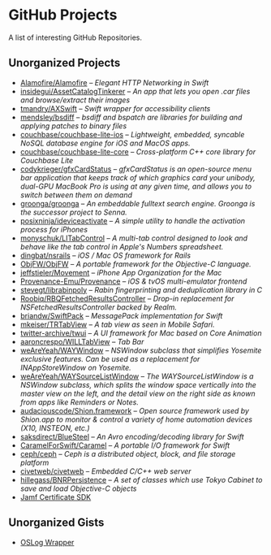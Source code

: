 # GitHub Projects

A list of interesting GitHub Repositories. 

## Unorganized Projects

- [Alamofire/Alamofire](https://github.com/Alamofire/Alamofire) – *Elegant HTTP Networking in Swift*
- [insidegui/AssetCatalogTinkerer](https://github.com/insidegui/AssetCatalogTinkerer) – *An app that lets you open .car files and browse/extract their images*
- [tmandry/AXSwift](https://github.com/tmandry/AXSwift) – *Swift wrapper for accessibility clients*
- [mendsley/bsdiff](https://github.com/mendsley/bsdiff) – *bsdiff and bspatch are libraries for building and applying patches to binary files*
- [couchbase/couchbase-lite-ios](https://github.com/couchbase/couchbase-lite-ios) – *Lightweight, embedded, syncable NoSQL database engine for iOS and MacOS apps.*
- [couchbase/couchbase-lite-core](https://github.com/couchbase/couchbase-lite-core) – *Cross-platform C++ core library for Couchbase Lite*
- [codykrieger/gfxCardStatus](https://github.com/codykrieger/gfxCardStatus) – *gfxCardStatus is an open-source menu bar application that keeps track of which graphics card your unibody, dual-GPU MacBook Pro is using at any given time, and allows you to switch between them on demand*
- [groonga/groonga](https://github.com/groonga/groonga) – *An embeddable fulltext search engine. Groonga is the successor project to Senna.*
- [posixninja/ideviceactivate](https://github.com/posixninja/ideviceactivate) – *A simple utility to handle the activation process for iPhones*
- [monyschuk/LITabControl](https://github.com/monyschuk/LITabControl) – *A multi-tab control designed to look and behave like the tab control in Apple's Numbers spreadsheet.*
- [dingbat/nsrails](https://github.com/dingbat/nsrails) – *iOS / Mac OS framework for Rails*
- [ObjFW/ObjFW](https://github.com/ObjFW/ObjFW) – *A portable framework for the Objective-C language.*
- [jeffstieler/Movement](https://github.com/jeffstieler/Movement) – *iPhone App Organization for the Mac*
- [Provenance-Emu/Provenance](https://github.com/Provenance-Emu/Provenance) – *iOS & tvOS multi-emulator frontend*
- [stevegt/librabinpoly](https://github.com/stevegt/librabinpoly) – *Rabin fingerprinting and deduplication library in C*
- [Roobiq/RBQFetchedResultsController](https://github.com/Roobiq/RBQFetchedResultsController) – *Drop-in replacement for NSFetchedResultsController backed by Realm.*
- [briandw/SwiftPack](https://github.com/briandw/SwiftPack) – *MessagePack implementation for Swift*
- [mkeiser/TRTabView](https://github.com/mkeiser/TRTabView) – *A tab view as seen in Mobile Safari.*
- [twitter-archive/twui](https://github.com/twitter-archive/twui) – *A UI framework for Mac based on Core Animation*
- [aaroncrespo/WILLTabView](https://github.com/aaroncrespo/WILLTabView) – *Tab Bar*
- [weAreYeah/WAYWindow](https://github.com/weAreYeah/WAYWindow) – *NSWindow subclass that simplifies Yosemite exclusive features. Can be used as a replacement for INAppStoreWindow on Yosemite.*
- [weAreYeah/WAYSourceListWindow](https://github.com/weAreYeah/WAYSourceListWindow) – *The WAYSourceListWindow is a NSWindow subclass, which splits the window space vertically into the master view on the left, and the detail view on the right side as known from apps like Reminders or Notes.*
- [audaciouscode/Shion.framework](https://github.com/audaciouscode/Shion.framework) – *Open source framework used by Shion.app to monitor & control a variety of home automation devices (X10, INSTEON, etc.)*
- [saksdirect/BlueSteel](https://github.com/saksdirect/BlueSteel) – *An Avro encoding/decoding library for Swift*
- [CaramelForSwift/Caramel](https://github.com/CaramelForSwift/Caramel) – *A portable I/O framework for Swift*
- [ceph/ceph](https://github.com/ceph/ceph) – *Ceph is a distributed object, block, and file storage platform*
- [civetweb/civetweb](https://github.com/civetweb/civetweb) – *Embedded C/C++ web server*
- [hillegass/BNRPersistence](https://github.com/hillegass/BNRPersistence) – *A set of classes which use Tokyo Cabinet to save and load Objective-C objects*
- [Jamf Certificate SDK](https://github.com/jamf/CertificateSDK)

## Unorganized Gists

- [OSLog Wrapper](https://gist.github.com/smosko/6b8c161a7ae092e7b72e891a5050deaa)
